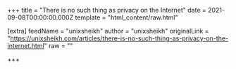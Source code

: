 
+++
title = "There is no such thing as privacy on the Internet"
date = 2021-09-08T00:00:00.000Z
template = "html_content/raw.html"

[extra]
feedName = "unixsheikh"
author = "unixsheikh"
originalLink = "https://unixsheikh.com/articles/there-is-no-such-thing-as-privacy-on-the-internet.html"
raw = ""

+++

